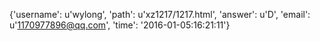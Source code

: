 {'username': u'wylong', 'path': u'xz1217/1217.html', 'answer': u'D', 'email': u'1170977896@qq.com', 'time': '2016-01-05:16:21:11'}